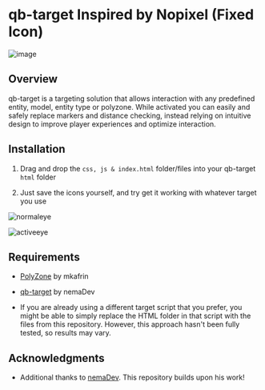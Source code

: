 # qb-target Inspired by Nopixel (Fixed Icon)

![image](https://github.com/SteffWS/qb-target/assets/84989476/33401528-2294-49e1-bb75-7a66c782e415)

## Overview
qb-target is a targeting solution that allows interaction with any predefined entity, model, entity type or polyzone. While activated you can easily and safely replace markers and distance checking, instead relying on intuitive design to improve player experiences and optimize interaction.

## Installation
1. Drag and drop the `css, js & index.html` folder/files into your qb-target `html` folder

2. Just save the icons yourself, and try get it working with whatever target you use
   
![normaleye](https://github.com/SteffWS/qb-target/assets/84989476/1c3f3b5c-def3-4bc7-8f08-1496c4af7f42)


![activeeye](https://github.com/SteffWS/qb-target/assets/84989476/7ae02ead-f014-40ac-81f4-d55d0b12e6ab)

## Requirements
- [PolyZone](https://github.com/mkafrin/PolyZone) by mkafrin
- [qb-target](https://github.com/nemaDev/qb-target) by nemaDev

- If you are already using a different target script that you prefer, you might be able to simply replace the HTML folder in that script with the files from this repository. However, this approach hasn't been fully tested, so results may vary.

## Acknowledgments
- Additional thanks to [nemaDev](https://github.com/nemaDev). This repository builds upon his work!
